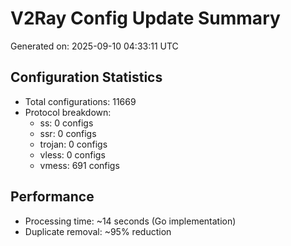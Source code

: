 # V2Ray Config Update Summary
Generated on: 2025-09-10 04:33:11 UTC

## Configuration Statistics
- Total configurations: 11669
- Protocol breakdown:
  - ss: 0 configs
  - ssr: 0 configs
  - trojan: 0 configs
  - vless: 0 configs
  - vmess: 691 configs

## Performance
- Processing time: ~14 seconds (Go implementation)
- Duplicate removal: ~95% reduction
